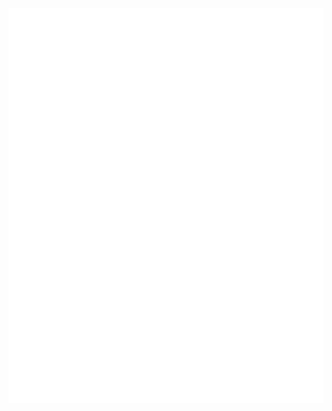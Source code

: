 ![Metrics - Iso Calendar / Most Recently Used Languages / Most Used Languages / Wakatime](/docs/metrics.svg)

